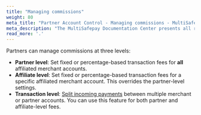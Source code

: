 ```yaml
---
title: "Managing commissions"
weight: 80
meta_title: "Partner Account Control - Managing commissions - MultiSafepay Docs"
meta_description: "The MultiSafepay Documentation Center presents all relevant information about our Plugins and API. You can also find support pages for payment methods, tools and general questions as well as the contact details of our Support and Integration Teams."
read_more: '.'
---
```


Partners can manage commissions at three levels:

- **Partner level**: Set fixed or percentage-based transaction fees for **all** affiliated merchant accounts.
- **Affiliate level**: Set fixed or percentage-based transaction fees for a specific affiliated merchant account. This overrides the partner-level settings.
- **Transaction level**: [Split incoming payments](/tools/split-payments/what-is-split-payments/) between multiple merchant or partner accounts. You can use this feature for both partner and affiliate-level fees. 
